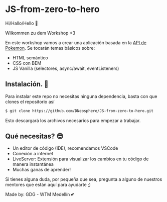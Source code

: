 # JS-from-zero-to-hero

Hi/Hallo/Hello 🤗

Wilkommen zu dem Workshop <3

En este workshop vamos a crear una aplicación basada en la [API de Pokemon](https://pokeapi.co/). Se tocarán temas básicos sobre:
- HTML semántico
- CSS con BEM
- JS Vanilla (selectores, async/await, eventListeners)

## Instalación. 🧪

Para instalar este repo no necesitas ninguna dependencia, basta con que clones el repositorio así

```sh
$ git clone https://github.com/DNeosphere/JS-from-zero-to-hero.git
```

Esto descargará los archivos necesarios para empezar a trabajar.

## Qué necesitas? 😎

- Un editor de código (IDE), recomendamos VSCode
- Conexión a internet
- LiveServer: Extensión para visualizar los cambios en tu código de manera instantánea
- Muchas ganas de aprender!

Si tienes alguna duda, por pequeña que sea, pregunta a alguno de nuestros mentores que están aquí para ayudarte ;)

Made by: GDG - WTM Medellín 💕

